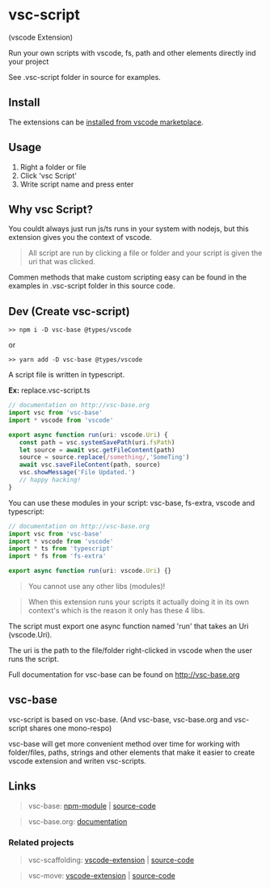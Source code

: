 # vsc-script

(vscode Extension)

Run your own scripts with vscode, fs, path and other elements directly ind your project

See .vsc-script folder in source for examples.

## Install

The extensions can be [installed from vscode marketplace](https://marketplace.visualstudio.com/items?itemName=alfnielsen.vsc-script).

## Usage

1. Right a folder or file
2. Click 'vsc Script'
3. Write script name and press enter

## Why vsc Script?

You couldt always just run js/ts runs in your system with nodejs,
but this extension gives you the context of vscode.

> All script are run by clicking a file or folder and your script is given the uri that was clicked.

Commen methods that make custom scripting easy can be found in the examples in .vsc-script folder in this source code.

## Dev (Create vsc-script)

```
>> npm i -D vsc-base @types/vscode
```

or

```
>> yarn add -D vsc-base @types/vscode
```

A script file is written in typescript.

**Ex:** replace.vsc-script.ts

```typescript
// documentation on http://vsc-base.org
import vsc from 'vsc-base'
import * vscode from 'vscode'

export async function run(uri: vscode.Uri) {
   const path = vsc.systemSavePath(uri.fsPath)
   let source = await vsc.getFileContent(path)
   source = source.replace(/something/,'SomeTing')
   await vsc.saveFileContent(path, source)
   vsc.showMessage('File Updated.')
   // happy hacking!
}
```

You can use these modules in your script: vsc-base, fs-extra, vscode and typescript:

```typescript
// documentation on http://vsc-base.org
import vsc from 'vsc-base'
import * vscode from 'vscode'
import * ts from 'typescript'
import * fs from 'fs-extra'

export async function run(uri: vscode.Uri) {}
```

> You cannot use any other libs (modules)!

> When this extension runs your scripts it actually doing it in its own context's which is the reason it only has these 4 libs.

The script must export one async function named 'run' that takes an Uri (vscode.Uri).

The uri is the path to the file/folder right-clicked in vscode when the user runs the script.

Full documentation for vsc-base can be found on http://vsc-base.org

## vsc-base

vsc-script is based on vsc-base. (And vsc-base, vsc-base.org and vsc-script shares one mono-respo)

vsc-base will get more convenient method over time for working with folder/files,
paths, strings and other elements that make it easier to create vscode extension and writen vsc-scripts.

## Links

> vsc-base: [npm-module](https://www.npmjs.com/package/vsc-base) | [source-code](https://github.com/alfnielsen/vsc-base)

> vsc-base.org: [documentation](http://vsc-base.org)


### Related projects

> vsc-scaffolding: [vscode-extension](https://marketplace.visualstudio.com/items?itemName=alfnielsen.vsc-scafolding) | [source-code](https://github.com/alfnielsen/vsc-scaffolding)

> vsc-move: [vscode-extension](https://marketplace.visualstudio.com/items?itemName=alfnielsen.vsc-move) | [source-code](https://github.com/alfnielsen/vsc-move)
